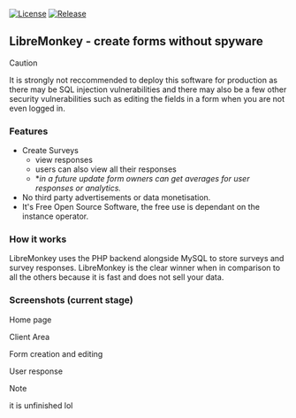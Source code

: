 [![License](https://img.shields.io/github/license/golddominik893/libremonkey?label=License&color=brightgreen&cacheSeconds=3600)](./LICENSE.txt)
[![Release](https://img.shields.io/github/v/release/golddominik893/libremonkey?label=Release&color=brightgreen&cacheSeconds=3600)](https://github.com/golddominik893/libremonkey/releases/latest)
## LibreMonkey - create forms without spyware

> [!CAUTION]
> It is strongly not reccommended to deploy this software for production as there may be SQL injection vulnerabilities and there may also be a few other security vulnerabilities such as editing the fields in a form when you are not even logged in.

### Features

- Create Surveys
    - view responses
    - users can also view all their responses
    - **in a future update form owners can get averages for user responses or analytics.*
- No third party advertisements or data monetisation.
- It's Free Open Source Software, the free use is dependant on the instance operator.

### How it works

LibreMonkey uses the PHP backend alongside MySQL to store surveys and survey responses. LibreMonkey is the clear winner when in comparison to all the others because it is fast and does not sell your data.

### Screenshots (current stage)

Home page

Client Area

Form creation and editing

User response

> [!NOTE]
> it is unfinished lol
